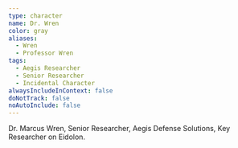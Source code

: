 ```yaml
---
type: character
name: Dr. Wren
color: gray
aliases:
  - Wren
  - Professor Wren
tags:
  - Aegis Researcher
  - Senior Researcher
  - Incidental Character
alwaysIncludeInContext: false
doNotTrack: false
noAutoInclude: false
---
```

Dr. Marcus Wren, Senior Researcher, Aegis Defense Solutions, Key Researcher on Eidolon.